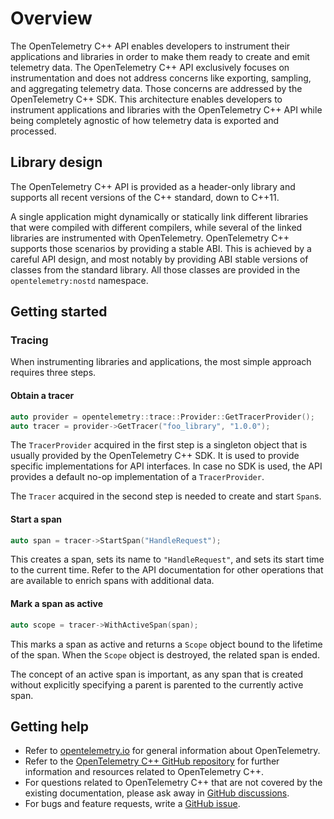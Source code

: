 # Overview

The OpenTelemetry C++ API enables developers to instrument their applications
and libraries in order to make them ready to create and emit telemetry data.
The OpenTelemetry C++ API exclusively focuses on instrumentation and does not
address concerns like exporting, sampling, and aggregating telemetry data.
Those concerns are addressed by the OpenTelemetry C++ SDK. This architecture
enables developers to instrument applications and libraries with the
OpenTelemetry C++ API while being completely agnostic of how telemetry data is
exported and processed.

## Library design

The OpenTelemetry C++ API is provided as a header-only library and supports all
recent versions of the C++ standard, down to C++11.

A single application might dynamically or statically link different libraries
that were compiled with different compilers, while several of the linked
libraries are instrumented with OpenTelemetry. OpenTelemetry C++ supports those
scenarios by providing a stable ABI. This is achieved by a careful API design,
and most notably by providing ABI stable versions of classes from the standard
library. All those classes are provided in the `opentelemetry:nostd` namespace.

## Getting started

### Tracing

When instrumenting libraries and applications, the most simple approach
requires three steps.

#### Obtain a tracer

```cpp
auto provider = opentelemetry::trace::Provider::GetTracerProvider();
auto tracer = provider->GetTracer("foo_library", "1.0.0");
```
The `TracerProvider` acquired in the first step is a singleton object that
is usually provided by the OpenTelemetry C++ SDK. It is used to provide
specific implementations for API interfaces. In case no SDK is used, the API
provides a default no-op implementation of a `TracerProvider`.

The `Tracer` acquired in the second step is needed to create and start `Span`s.

#### Start a span

```cpp
auto span = tracer->StartSpan("HandleRequest");
```

This creates a span, sets its name to `"HandleRequest"`, and sets its start
time to the current time. Refer to the API documentation for other operations
that are available to enrich spans with additional data.

#### Mark a span as active

```cpp
auto scope = tracer->WithActiveSpan(span);
```

This marks a span as active and returns a `Scope` object bound to the
lifetime of the span. When the `Scope` object is destroyed, the related span is
ended.

The concept of an active span is important, as any span that is created
without explicitly specifying a parent is parented to the currently active
span.

## Getting help

* Refer to [opentelemetry.io](https://opentelemetry.io/) for general
  information about OpenTelemetry.
* Refer to the [OpenTelemetry C++ GitHub repository](https://github.com/open-telemetry/opentelemetry-cpp)
  for further information and resources related to OpenTelemetry C++.
* For questions related to OpenTelemetry C++ that are not covered by the
  existing documentation, please ask away in [GitHub discussions](https://github.com/open-telemetry/opentelemetry-cpp/discussions).
* For bugs and feature requests, write a [GitHub issue](https://github.com/open-telemetry/opentelemetry-cpp/issues).
